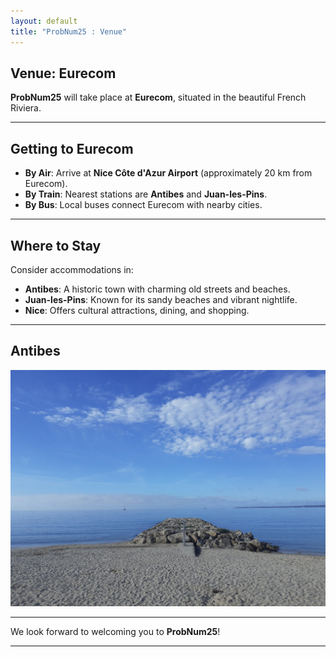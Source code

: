 ```yaml
---
layout: default
title: "ProbNum25 : Venue"
---
```


## **Venue: Eurecom**

**ProbNum25** will take place at **Eurecom**, situated in the beautiful French Riviera.

---

## **Getting to Eurecom**

- **By Air**: Arrive at **Nice Côte d'Azur Airport** (approximately 20 km from Eurecom).
- **By Train**: Nearest stations are **Antibes** and **Juan-les-Pins**.
- **By Bus**: Local buses connect Eurecom with nearby cities.

---

## **Where to Stay**

Consider accommodations in:

- **Antibes**: A historic town with charming old streets and beaches.
- **Juan-les-Pins**: Known for its sandy beaches and vibrant nightlife.
- **Nice**: Offers cultural attractions, dining, and shopping.

---

## **Antibes**

![Beautiful Juan-les-Pins](Juan-les-Pins-2024.jpeg)


---

We look forward to welcoming you to **ProbNum25**!

---
